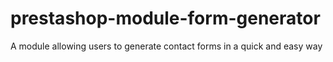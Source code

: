 # prestashop-module-form-generator
A module allowing users to generate contact forms in a quick and easy way
